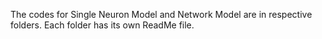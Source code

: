 The codes for Single Neuron Model and Network Model are in respective folders.
Each folder has its own ReadMe file.
